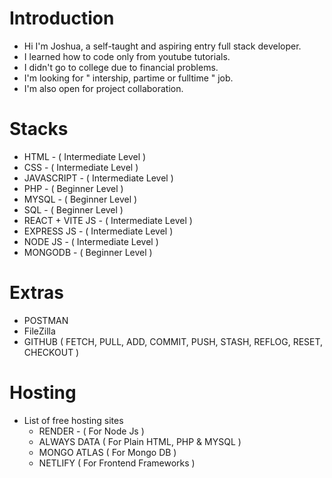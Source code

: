 # Introduction

- Hi I'm Joshua, a self-taught and aspiring entry full stack developer.
- I learned how to code only from youtube tutorials.
- I didn't go to college due to financial problems.
- I'm looking for " intership, partime or fulltime " job.
- I'm also open for project collaboration.

# Stacks
- HTML - ( Intermediate Level )
- CSS - ( Intermediate Level )
- JAVASCRIPT - ( Intermediate Level )
- PHP - ( Beginner Level )
- MYSQL - ( Beginner Level )
- SQL - ( Beginner Level )
- REACT + VITE JS - ( Intermediate Level )
- EXPRESS JS - ( Intermediate Level )
- NODE JS - ( Intermediate Level )
- MONGODB - ( Beginner Level )

# Extras
- POSTMAN
- FileZilla
- GITHUB ( FETCH, PULL, ADD, COMMIT, PUSH, STASH, REFLOG, RESET, CHECKOUT )

# Hosting
- List of free hosting sites
  - RENDER - ( For Node Js )
  - ALWAYS DATA ( For Plain HTML, PHP & MYSQL )
  - MONGO ATLAS ( For Mongo DB )
  - NETLIFY ( For Frontend Frameworks )
